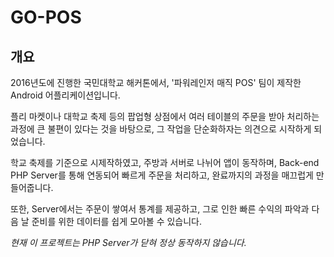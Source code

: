 GO-POS
======
개요
------
2016년도에 진행한 국민대학교 해커톤에서, '파워레인저 매직 POS' 팀이 제작한 Android 어플리케이션입니다.

플리 마켓이나 대학교 축제 등의 팝업형 상점에서 여러 테이블의 주문을 받아 처리하는 과정에 큰 불편이 있다는 것을 바탕으로,
그 작업을 단순화하자는 의견으로 시작하게 되었습니다.

학교 축제를 기준으로 시제작하였고, 주방과 서버로 나뉘어 앱이 동작하며, Back-end PHP Server를 통해 연동되어 빠르게 주문을 처리하고, 완료까지의 과정을 매끄럽게 만들어줍니다.

또한, Server에서는 주문이 쌓여서 통계를 제공하고, 그로 인한 빠른 수익의 파악과 다음 날 준비를 위한 데이터를 쉽게 모아볼 수 있습니다.

_현재 이 프로젝트는 PHP Server가 닫혀 정상 동작하지 않습니다._
